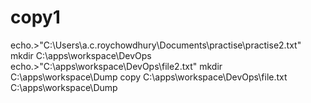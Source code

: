 # copy1
echo.>"C:\Users\a.c.roychowdhury\Documents\practise\practise2.txt"
mkdir C:\apps\workspace\DevOps
echo.>"C:\apps\workspace\DevOps\file2.txt"
mkdir C:\apps\workspace\Dump
copy C:\apps\workspace\DevOps\file.txt C:\apps\workspace\Dump

